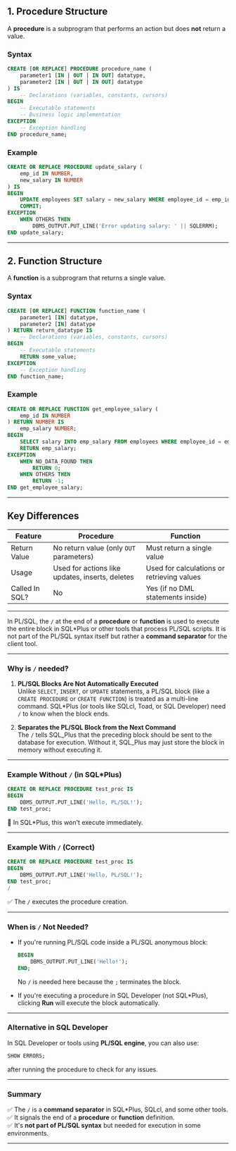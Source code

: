 ## **1. Procedure Structure**

A **procedure** is a subprogram that performs an action but does **not** return a value.

### **Syntax**

```sql
CREATE [OR REPLACE] PROCEDURE procedure_name (
    parameter1 [IN | OUT | IN OUT] datatype,
    parameter2 [IN | OUT | IN OUT] datatype
) IS
    -- Declarations (variables, constants, cursors)
BEGIN
    -- Executable statements
    -- Business logic implementation
EXCEPTION
    -- Exception handling
END procedure_name;
```

### **Example**

```sql
CREATE OR REPLACE PROCEDURE update_salary (
    emp_id IN NUMBER,
    new_salary IN NUMBER
) IS
BEGIN
    UPDATE employees SET salary = new_salary WHERE employee_id = emp_id;
    COMMIT;
EXCEPTION
    WHEN OTHERS THEN
        DBMS_OUTPUT.PUT_LINE('Error updating salary: ' || SQLERRM);
END update_salary;
```

---

## **2. Function Structure**

A **function** is a subprogram that returns a single value.

### **Syntax**

```sql
CREATE [OR REPLACE] FUNCTION function_name (
    parameter1 [IN] datatype,
    parameter2 [IN] datatype
) RETURN return_datatype IS
    -- Declarations (variables, constants, cursors)
BEGIN
    -- Executable statements
    RETURN some_value;
EXCEPTION
    -- Exception handling
END function_name;
```

### **Example**

```sql
CREATE OR REPLACE FUNCTION get_employee_salary (
    emp_id IN NUMBER
) RETURN NUMBER IS
    emp_salary NUMBER;
BEGIN
    SELECT salary INTO emp_salary FROM employees WHERE employee_id = emp_id;
    RETURN emp_salary;
EXCEPTION
    WHEN NO_DATA_FOUND THEN
        RETURN 0;
    WHEN OTHERS THEN
        RETURN -1;
END get_employee_salary;
```

---

## **Key Differences**

|Feature|Procedure|Function|
|---|---|---|
|Return Value|No return value (only `OUT` parameters)|Must return a single value|
|Usage|Used for actions like updates, inserts, deletes|Used for calculations or retrieving values|
|Called In SQL?|No|Yes (if no DML statements inside)|

---

In PL/SQL, the `/` at the end of a **procedure** or **function** is used to execute the entire block in SQL*Plus or other tools that process PL/SQL scripts. It is not part of the PL/SQL syntax itself but rather a **command separator** for the client tool.

---

### **Why is `/` needed?**

1. **PL/SQL Blocks Are Not Automatically Executed**  
    Unlike `SELECT`, `INSERT`, or `UPDATE` statements, a PL/SQL block (like a `CREATE PROCEDURE` or `CREATE FUNCTION`) is treated as a multi-line command. SQL*Plus (or tools like SQLcl, Toad, or SQL Developer) need `/` to know when the block ends.
    
2. **Separates the PL/SQL Block from the Next Command**  
    The `/` tells SQL_Plus that the preceding block should be sent to the database for execution. Without it, SQL_Plus may just store the block in memory without executing it.
    

---

### **Example Without `/` (in SQL*Plus)**

```sql
CREATE OR REPLACE PROCEDURE test_proc IS
BEGIN
    DBMS_OUTPUT.PUT_LINE('Hello, PL/SQL!');
END test_proc;
```

🔴 In SQL*Plus, this won't execute immediately.

---

### **Example With `/` (Correct)**

```sql
CREATE OR REPLACE PROCEDURE test_proc IS
BEGIN
    DBMS_OUTPUT.PUT_LINE('Hello, PL/SQL!');
END test_proc;
/
```

✅ The `/` executes the procedure creation.

---

### **When is `/` Not Needed?**

- If you're running PL/SQL code inside a PL/SQL anonymous block:
    
    ```sql
    BEGIN
        DBMS_OUTPUT.PUT_LINE('Hello!');
    END;
    ```
    
    No `/` is needed here because the `;` terminates the block.
    
- If you're executing a procedure in SQL Developer (not SQL*Plus), clicking **Run** will execute the block automatically.
    

---

### **Alternative in SQL Developer**

In SQL Developer or tools using **PL/SQL engine**, you can also use:

```sql
SHOW ERRORS;
```

after running the procedure to check for any issues.

---

### **Summary**

✅ The `/` is a **command separator** in SQL*Plus, SQLcl, and some other tools.  
✅ It signals the end of a **procedure** or **function** definition.  
✅ It's **not part of PL/SQL syntax** but needed for execution in some environments.

---

